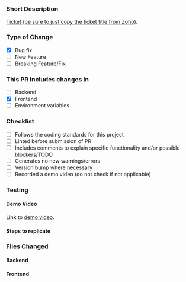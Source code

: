 ### Short Description
[Ticket (be sure to just copy the ticket title from Zoho)](insert-link-to-ticket-here).
<!-- Briefly describe what the PR solves or aims to do. -->

### Type of Change
- [x] Bug fix
- [ ] New Feature
- [ ] Breaking Feature/Fix

### This PR includes changes in
- [ ] Backend
- [x] Frontend
- [ ] Environment variables 

### Checklist
- [ ] Follows the coding standards for this project
- [ ] Linted before submission of PR
- [ ] Includes comments to explain specific functionality and/or possible blockers/TODO
- [ ] Generates no new warnings/errors
- [ ] Version bump where necessary
- [ ] Recorded a demo video (do not check if not applicable)

### Testing
#### Demo Video
<!-- Provide a link to the demo video for this PR. Make sure this is also in the ticket for QA to see. -->
Link to [demo video](insert-link-to-demo-video-here).
#### Steps to replicate
<!-- Provide steps for testers to follow and verify your code works as intended. -->
<!-- This is an example
1. Log in to the application using an account with `ADMIN` permissions.
2. Navigate to the inventory page using the `Inventory` button.
3. Click on `Add Asset`, found on the upper right portion of the inventory table.
4. Click on the `Category` dropdown.
5. Edit an existing category by clicking on the `pencil` icon. If there are no existing categories, follow the procedure for creating a new category.
6. Input the new prefix code in the provided field. Click on `Save` when done. A toast should show indicating the status of the request, but the button will keep showing a spinner. Wait for this to finish and the `Popover` should automatically close once the operation is complete.
7. If there are assets with the edited category, their codes should also be updated. If they are not updated, try refreshing the page or navigating to another page and going back to the inventory page.
-->

### Files Changed
<!-- List the changed files in a file tree structure  -->
#### Backend
<!-- Here are examples you can follow -->
<!-- Changes are only in the /src/routes directory
- /src/routes
  - /asset-counter.ts
    - Removed check for asset counters having existing prefix codes
      - This removal enables editing prefix codes for categories
  - /assets.ts
    - Added code block and regex for updating prefix code
-->
<!-- Changes are in the /src directory and the /src/routes directory
- /src
  - /routes
    - /asset-counter.ts
      - Removed check for asset counters having existing prefix codes
        - This removal enables editing prefix codes for categories
    - /assets.ts
      - Added code block and regex for updating prefix code
  - /index.ts
    - Created this awesome app
-->
#### Frontend
<!-- Changes include a new file
- /src/components/inventory-ui
  - /useAssetCounter.tsx - ***NEW***
    - Created to be able to load asset counters conditionally without breaking the site
  - /EditOption.tsx
    - Added field for editing Prefix Code
    - Added optional parameter `updatedAssetCounter` to `onUpdate` prop
  - /Options.tsx
    - Added control flow for editing Prefix Code
-->